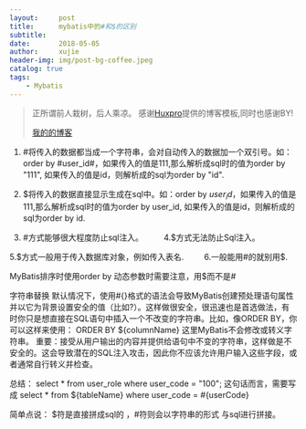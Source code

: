 ```yaml
---
layout:     post
title:      mybatis中的#和$的区别
subtitle:   
date:       2018-05-05
author:     xujie
header-img: img/post-bg-coffee.jpeg
catalog: true
tags:
    - Mybatis
---
```


> 正所谓前人栽树，后人乘凉。
> 感谢[Huxpro](https://github.com/huxpro)提供的博客模板,同时也感谢BY!
> 
> [我的的博客](http://my.happy-coding.cn)

1. #将传入的数据都当成一个字符串，会对自动传入的数据加一个双引号。如：order by #user_id#，如果传入的值是111,那么解析成sql时的值为order by "111", 如果传入的值是id，则解析成的sql为order by "id".

2. $将传入的数据直接显示生成在sql中。如：order by $user_id$，如果传入的值是111,那么解析成sql时的值为order by user_id,  如果传入的值是id，则解析成的sql为order by id.

3. #方式能够很大程度防止sql注入。
　　
4.$方式无法防止Sql注入。

5.$方式一般用于传入数据库对象，例如传入表名.
　　
6.一般能用#的就别用$.


MyBatis排序时使用order by 动态参数时需要注意，用$而不是#


字符串替换
默认情况下，使用#{}格式的语法会导致MyBatis创建预处理语句属性并以它为背景设置安全的值（比如?）。这样做很安全，很迅速也是首选做法，有时你只是想直接在SQL语句中插入一个不改变的字符串。比如，像ORDER BY，你可以这样来使用：
ORDER BY ${columnName}
这里MyBatis不会修改或转义字符串。
重要：接受从用户输出的内容并提供给语句中不变的字符串，这样做是不安全的。这会导致潜在的SQL注入攻击，因此你不应该允许用户输入这些字段，或者通常自行转义并检查。

总结：
select * from user_role where user_code = "100";
这句话而言，需要写成 select * from ${tableName} where user_code = #{userCode}

简单点说：
$符是直接拼成sql的 ，#符则会以字符串的形式 与sql进行拼接。


